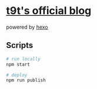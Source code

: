 # [t9t's official blog](https://blog.t9t.io)

powered by [hexo](https://github.com/hexojs/hexo)

## Scripts

```bash
# run locally
npm start

# deploy
npm run publish
```